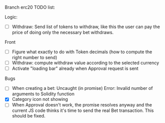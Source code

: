 Branch erc20 TODO list:

Logic:
- [ ] Withdraw: Send list of tokens to withdraw, like this the user can pay the price
  of doing only the necessary bet withdraws.

Front
- [ ] Figure what exactly to do with Token decimals (how to compute the right number to send)
- [ ] Withdraw: compute withdraw value according to the selected currency
- [ ] Activate "loading bar" already when Approval request is sent

Bugs
- [ ] When creating a bet: Uncaught (in promise) Error: Invalid number of arguments to Solidity function
- [X] Category icon not showing
- [ ] When Approval doesn't work, the promise resolves anyway and the current JS code thinks it's time to send the real Bet transaction. This should be fixed.
